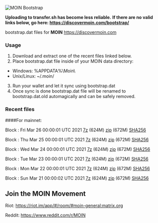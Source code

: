 ![MOIN Bootstrap](https://i.imgur.com/KjM1jMp.jpg)

**Uploading to transfer.sh has become less reliable.**
**If there are no valid links below, go here: https://discovermoin.com/bootstrap/**

bootstrap.dat files for **MOIN** https://discovermoin.com

### Usage

1. Download and extract one of the recent files linked below.
2. Place bootstrap.dat file inside of your MOIN data directory:
 - Windows: %APPDATA%\Moin\
 - Unix/Linux: ~/.moin/
3. Run your wallet and let it sync using bootstrap.dat
4. Once sync is done bootstrap.dat file will be renamed to bootstrap.dat.old automagically and can be safely removed.


### Recent files

####For mainnet:

Block : Fri Mar 26 00:00:01 UTC 2021 [7z](https://transfer.sh/2MaXD/bootstrap.dat.20210326.7z) (624M) [zip](https://transfer.sh/ej3In/bootstrap.dat.20210326.zip) (672M) [SHA256](https://transfer.sh/wDZFX/sha256.txt)

Block : Thu Mar 25 00:00:01 UTC 2021 [7z](https://transfer.sh/14uOTc/bootstrap.dat.20210325.7z) (624M) [zip](https://transfer.sh/1FD9D/bootstrap.dat.20210325.zip) (672M) [SHA256](https://transfer.sh/14kHm7/sha256.txt)

Block : Wed Mar 24 00:00:01 UTC 2021 [7z](https://transfer.sh/jAyXe/bootstrap.dat.20210324.7z) (624M) [zip](https://transfer.sh/nMk1i/bootstrap.dat.20210324.zip) (672M) [SHA256](https://transfer.sh/10jVpx/sha256.txt)

Block : Tue Mar 23 00:00:01 UTC 2021 [7z](https://transfer.sh/u0vuX/bootstrap.dat.20210323.7z) (624M) [zip](https://transfer.sh/16k2r/bootstrap.dat.20210323.zip) (672M) [SHA256](https://transfer.sh/zGTlx/sha256.txt)

Block : Mon Mar 22 00:00:01 UTC 2021 [7z](https://transfer.sh/WftSX/bootstrap.dat.20210322.7z) (624M) [zip](https://transfer.sh/SsGZ4/bootstrap.dat.20210322.zip) (672M) [SHA256](https://transfer.sh/vceOV/sha256.txt)

Block : Sun Mar 21 00:00:02 UTC 2021 [7z](https://transfer.sh/i4OPU/bootstrap.dat.20210321.7z) (624M) [zip](https://transfer.sh/PBfO1/bootstrap.dat.20210321.zip) (672M) [SHA256](https://transfer.sh/11wZd8/sha256.txt)

## Join the MOIN Movement

Riot: https://riot.im/app/#/room/#moin-general:matrix.org

Reddit: https://www.reddit.com/r/MOIN

